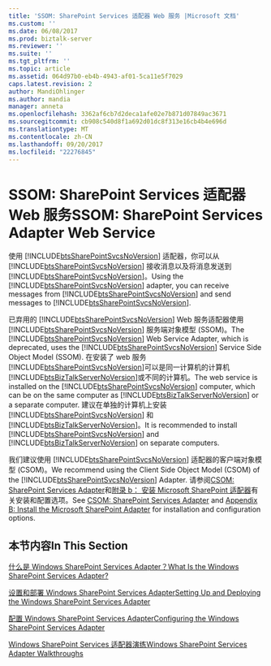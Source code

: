 ```yaml
---
title: 'SSOM: SharePoint Services 适配器 Web 服务 |Microsoft 文档'
ms.custom: ''
ms.date: 06/08/2017
ms.prod: biztalk-server
ms.reviewer: ''
ms.suite: ''
ms.tgt_pltfrm: ''
ms.topic: article
ms.assetid: 064d97b0-eb4b-4943-af01-5ca11e5f7029
caps.latest.revision: 2
author: MandiOhlinger
ms.author: mandia
manager: anneta
ms.openlocfilehash: 3362af6cb7d2deca1afe02e7b871d07849ac3671
ms.sourcegitcommit: cb908c540d8f1a692d01dc8f313e16cb4b4e696d
ms.translationtype: MT
ms.contentlocale: zh-CN
ms.lasthandoff: 09/20/2017
ms.locfileid: "22276845"
---
```

# <a name="ssom-sharepoint-services-adapter-web-service"></a><span data-ttu-id="331a1-102">SSOM: SharePoint Services 适配器 Web 服务</span><span class="sxs-lookup"><span data-stu-id="331a1-102">SSOM: SharePoint Services Adapter Web Service</span></span>
<span data-ttu-id="331a1-103">使用 [!INCLUDE[btsSharePointSvcsNoVersion](../includes/btssharepointsvcsnoversion-md.md)] 适配器，你可以从 [!INCLUDE[btsSharePointSvcsNoVersion](../includes/btssharepointsvcsnoversion-md.md)] 接收消息以及将消息发送到 [!INCLUDE[btsSharePointSvcsNoVersion](../includes/btssharepointsvcsnoversion-md.md)]。</span><span class="sxs-lookup"><span data-stu-id="331a1-103">Using the [!INCLUDE[btsSharePointSvcsNoVersion](../includes/btssharepointsvcsnoversion-md.md)] adapter, you can receive messages from [!INCLUDE[btsSharePointSvcsNoVersion](../includes/btssharepointsvcsnoversion-md.md)] and send messages to [!INCLUDE[btsSharePointSvcsNoVersion](../includes/btssharepointsvcsnoversion-md.md)].</span></span>  
  
 <span data-ttu-id="331a1-104">已弃用的 [!INCLUDE[btsSharePointSvcsNoVersion](../includes/btssharepointsvcsnoversion-md.md)] Web 服务适配器使用 [!INCLUDE[btsSharePointSvcsNoVersion](../includes/btssharepointsvcsnoversion-md.md)] 服务端对象模型 (SSOM)。</span><span class="sxs-lookup"><span data-stu-id="331a1-104">The [!INCLUDE[btsSharePointSvcsNoVersion](../includes/btssharepointsvcsnoversion-md.md)] Web Service Adapter, which is deprecated, uses the [!INCLUDE[btsSharePointSvcsNoVersion](../includes/btssharepointsvcsnoversion-md.md)] Service Side Object Model (SSOM).</span></span> <span data-ttu-id="331a1-105">在安装了 web 服务[!INCLUDE[btsSharePointSvcsNoVersion](../includes/btssharepointsvcsnoversion-md.md)]可以是同一计算机的计算机[!INCLUDE[btsBizTalkServerNoVersion](../includes/btsbiztalkservernoversion-md.md)]或不同的计算机。</span><span class="sxs-lookup"><span data-stu-id="331a1-105">The web service is installed on the [!INCLUDE[btsSharePointSvcsNoVersion](../includes/btssharepointsvcsnoversion-md.md)] computer, which can be on the same computer as [!INCLUDE[btsBizTalkServerNoVersion](../includes/btsbiztalkservernoversion-md.md)] or a separate computer.</span></span> <span data-ttu-id="331a1-106">建议在单独的计算机上安装 [!INCLUDE[btsSharePointSvcsNoVersion](../includes/btssharepointsvcsnoversion-md.md)] 和 [!INCLUDE[btsBizTalkServerNoVersion](../includes/btsbiztalkservernoversion-md.md)]。</span><span class="sxs-lookup"><span data-stu-id="331a1-106">It is recommended to install [!INCLUDE[btsSharePointSvcsNoVersion](../includes/btssharepointsvcsnoversion-md.md)] and [!INCLUDE[btsBizTalkServerNoVersion](../includes/btsbiztalkservernoversion-md.md)] on separate computers.</span></span>  
  
 <span data-ttu-id="331a1-107">我们建议使用 [!INCLUDE[btsSharePointSvcsNoVersion](../includes/btssharepointsvcsnoversion-md.md)] 适配器的客户端对象模型 (CSOM)。</span><span class="sxs-lookup"><span data-stu-id="331a1-107">We recommend using the Client Side Object Model (CSOM) of the [!INCLUDE[btsSharePointSvcsNoVersion](../includes/btssharepointsvcsnoversion-md.md)] Adapter.</span></span> <span data-ttu-id="331a1-108">请参阅[CSOM: SharePoint Services Adapter](../core/csom-sharepoint-services-adapter.md)和[附录 b： 安装 Microsoft SharePoint 适配器](../install-and-config-guides/appendix-b-install-the-microsoft-sharepoint-adapter.md)有关安装和配置选项。</span><span class="sxs-lookup"><span data-stu-id="331a1-108">See [CSOM: SharePoint Services Adapter](../core/csom-sharepoint-services-adapter.md) and [Appendix B: Install the Microsoft SharePoint Adapter](../install-and-config-guides/appendix-b-install-the-microsoft-sharepoint-adapter.md) for installation and configuration options.</span></span>  
  
## <a name="in-this-section"></a><span data-ttu-id="331a1-109">本节内容</span><span class="sxs-lookup"><span data-stu-id="331a1-109">In This Section</span></span>  
 [<span data-ttu-id="331a1-110">什么是 Windows SharePoint Services Adapter？</span><span class="sxs-lookup"><span data-stu-id="331a1-110">What Is the Windows SharePoint Services Adapter?</span></span>](../core/what-is-the-windows-sharepoint-services-adapter.md)  
  
 [<span data-ttu-id="331a1-111">设置和部署 Windows SharePoint Services Adapter</span><span class="sxs-lookup"><span data-stu-id="331a1-111">Setting Up and Deploying the Windows SharePoint Services Adapter</span></span>](../core/setting-up-and-deploying-the-windows-sharepoint-services-adapter.md)  
  
 [<span data-ttu-id="331a1-112">配置 Windows SharePoint Services Adapter</span><span class="sxs-lookup"><span data-stu-id="331a1-112">Configuring the Windows SharePoint Services Adapter</span></span>](../core/configuring-the-windows-sharepoint-services-adapter.md)  
  
 [<span data-ttu-id="331a1-113">Windows SharePoint Services 适配器演练</span><span class="sxs-lookup"><span data-stu-id="331a1-113">Windows SharePoint Services Adapter Walkthroughs</span></span>](../core/windows-sharepoint-services-adapter-walkthroughs.md)